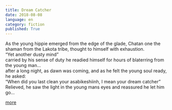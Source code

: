 ```yaml
---
title: Dream Catcher
date: 2018-08-08
language: en
category: fiction
published: True
---
```


As the young hippie emerged from the edge of the glade, Chatan one the shaman from the Lakota tribe, thought to himself with exhaustion.  
“Yet another dusty mind”   
carried by his sense of duty he readied himself for hours of blaterring from the young man...   
after a long night, as dawn was coming, and as he felt the young soul ready, he asked:   
“When did you last clean your asabikeshiinh, I mean your dream catcher”
Relieved, he saw the light in the young mans eyes and reassured he let him go...   

[more](https://legomenon.com/dreamcatcher-meaning-legend-history-origins.html)
